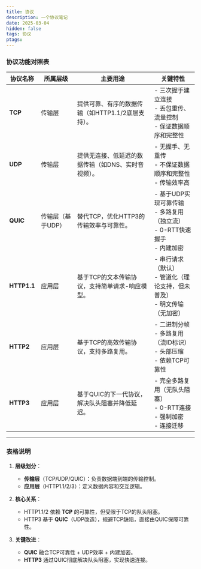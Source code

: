 ```yaml
---
title: 协议
description: 一个协议笔记
date: 2025-03-04
hidden: false
tags: 协议
ptags: 
---
```


### **协议功能对照表**

| **协议名称** | **所属层级**     | **主要用途**                                                                 | **关键特性**                                                                 |
|--------------|------------------|----------------------------------------------------------------------------|------------------------------------------------------------------------------|
| **TCP**      | 传输层           | 提供可靠、有序的数据传输（如HTTP1.1/2底层支持）。                            | - 三次握手建立连接<br>- 丢包重传、流量控制<br>- 保证数据顺序和完整性          |
| **UDP**      | 传输层           | 提供无连接、低延迟的数据传输（如DNS、实时音视频）。                          | - 无握手、无重传<br>- 不保证数据顺序和完整性<br>- 传输效率高                  |
| **QUIC**     | 传输层（基于UDP）| 替代TCP，优化HTTP3的传输效率与可靠性。                                       | - 基于UDP实现可靠传输<br>- 多路复用（独立流）<br>- 0-RTT快速握手<br>- 内建加密 |
| **HTTP1.1**  | 应用层           | 基于TCP的文本传输协议，支持简单请求-响应模型。                               | - 串行请求（默认）<br>- 管道化（理论支持，但未普及）<br>- 明文传输（无加密）   |
| **HTTP2**    | 应用层           | 基于TCP的高效传输协议，支持多路复用。                                        | - 二进制分帧<br>- 多路复用（流ID标识）<br>- 头部压缩<br>- 依赖TCP可靠性       |
| **HTTP3**    | 应用层           | 基于QUIC的下一代协议，解决队头阻塞并降低延迟。                               | - 完全多路复用（无队头阻塞）<br>- 0-RTT连接<br>- 强制加密<br>- 连接迁移       |

---

### **表格说明**  
1. **层级划分**：  
   - **传输层**（TCP/UDP/QUIC）：负责数据端到端的传输控制。  
   - **应用层**（HTTP1.1/2/3）：定义数据内容和交互逻辑。  

2. **核心关系**：  
   - HTTP1.1/2 依赖 **TCP** 的可靠性，但受限于TCP的队头阻塞。  
   - HTTP3 基于 **QUIC**（UDP改造），规避TCP缺陷，直接由QUIC保障可靠性。  

3. **关键改进**：  
   - **QUIC** 融合TCP可靠性 + UDP效率 + 内建加密。  
   - **HTTP3** 通过QUIC彻底解决队头阻塞，实现快速连接。
